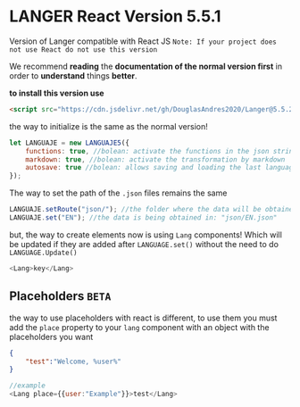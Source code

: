 # LANGER React Version 5.5.1

Version of Langer compatible with React JS `Note: If your project does not use React do not use this version`

We recommend **reading** the **documentation of the normal version first** in order to **understand** things **better**.

**to install this version use**

```html
<script src="https://cdn.jsdelivr.net/gh/DouglasAndres2020/Langer@5.5.2/React/Langer.min.js"></script>
```

the way to initialize is the same as the normal version!
```js
let LANGUAJE = new LANGUAJE5({
    functions: true, //bolean: activate the functions in the json strings
    markdown: true, //bolean: activate the transformation by markdown
    autosave: true //bolean: allows saving and loading the last language selected by the user.
});
```

The way to set the path of the `.json` files remains the same

```js
LANGUAJE.setRoute("json/"); //the folder where the data will be obtained
LANGUAJE.set("EN"); //the data is being obtained in: "json/EN.json"
```

but, the way to create elements now is using `Lang` components! Which will be updated if they are added after `LANGUAGE.set()` without the need to do `LANGUAGE.Update()`

```js
<Lang>key</Lang>
```

## Placeholders `BETA`
the way to use placeholders with react is different, to use them you must add the `place` property to your `lang` component with an object with the placeholders you want

```json
{
    "test":"Welcome, %user%"
}
```
```js
//example
<Lang place={{user:"Example"}}>test</Lang>
```


